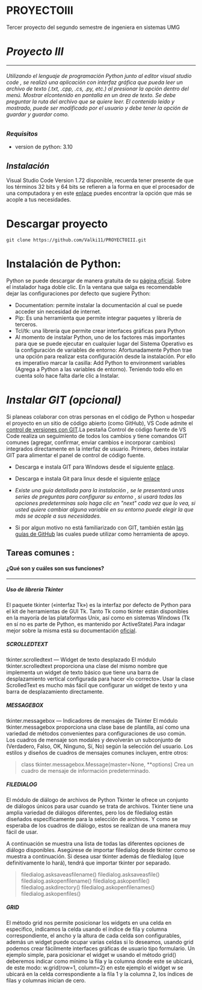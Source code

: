 # PROYECTOIII
Tercer proyecto del segundo semestre de ingeniera en sistemas UMG
# _Proyecto III_
*****
###### Utilizando el lenguaje de programación Python junto al editor visual studio code , se realizó una aplicación con interfaz gráfica que pueda leer un archivo de texto (.txt, .cpp, .cs, .py, etc.) al presionar la opción dentro del menú. Mostrar elcontenido en pantalla en un área de texto. Se debe preguntar la ruta del archivo que se quiere leer. El contenido leído y mostrado, puede ser modificado por el usuario y debe tener la opción de guardar y guardar como.  
### *Requisitos* 
- version de python: 3.10

## *Instalación*
Visual Studio Code Version 1.72 disponible, recuerda tener presente de que los términos 32 bits y 64 bits se refieren a la forma en que el procesador de una computadora y en este [enlace](https://code.visualstudio.com/download) puedes encontrar la opción que más se acople a tus necesidades.

# Descargar proyecto
```
git clone https://github.com/Valki11/PROYECTOIII.git
```
# Instalación de Python:
Python se puede descargar de manera gratuita de su [página oficial](https://www.python.org/downloads/).
Sobre el instalador haga doble clic. En la ventana que salga es
recomendable dejar las configuraciones por defecto que sugiere
Python:
- Documentation: permite instalar la documentación al cual se
puede acceder sin necesidad de internet.
-  Pip: Es una herramienta que permite integrar paquetes y
librería de terceros.
- Tcl/tk: una librería que permite crear interfaces gráficas para
Python
- Al momento de instalar Python, uno de los factores más
importantes para que se puede ejecutar en cualquier lugar del
Sistema Operativo es la configuración de variables de entorno:
Afortunadamente Python trae una opción para realizar esta
configuración desde la instalación. Por ello es imperativo marcar
la casilla: Add Python to environment variables (Agrega a Python
a las variables de entorno). Teniendo todo ello en cuenta solo
hace falta darle clic a Instalar.
# *Instalar GIT (opcional)*
Si planeas colaborar con otras personas en el código de Python u hospedar el proyecto en un sitio de código abierto (como GitHub), VS Code admite el [control de versiones con GIT](https://code.visualstudio.com/docs/editor/versioncontrol#_git-support).La pestaña Control de código fuente de VS Code realiza un seguimiento de todos los cambios y tiene comandos GIT comunes (agregar, confirmar, enviar cambios e incorporar cambios) integrados directamente en la interfaz de usuario. Primero, debes instalar GIT para alimentar el panel de control de código fuente.

- Descarga e instala GIT para Windows desde el siguiente  [enlace](https://git-scm.com/download/win). 
- Descarga e instala Git para linux desde el siguiente [enlace](https://git-scm.com/download/linux)

- _Existe una guía detallada para la instalación , se le presentará unas series de preguntas para configurar su entorno , si usará todas las opciones predeterminas solo haga clic en "next" cada vez que lo vea, si usted quiere cambiar alguna variable en su entorno puede elegir la que más se acople a sus necesidades._

- Si por algun motivo no está familiarizado con GIT, también están [las guías de GitHub](https://guides.github.com/) las cuales puede utilizar como herramienta de apoyo.

## Tareas comunes :
#### ¿Qué son y cuáles son sus funciones?
-----
##### *Uso de librería Tkinter*
El paquete tkinter («interfaz Tk») es la interfaz por defecto de Python para el kit de herramientas de GUI Tk. Tanto Tk como tkinter están disponibles en la mayoría de las plataformas Unix, así como en sistemas Windows (Tk en sí no es parte de Python, es mantenido por ActiveState).Para indagar mejor sobre la misma está su documentación [oficial](https://docs.python.org/es/3/library/tkinter.html#tkinter-life-preserver).

##### *SCROLLEDTEXT*
tkinter.scrolledtext — Widget de texto desplazado
El módulo tkinter.scrolledtext proporciona una clase del mismo nombre que implementa un widget de texto básico que tiene una barra de desplazamiento vertical configurada para hacer «lo correcto». Usar la clase ScrolledText es mucho más fácil que configurar un widget de texto y una barra de desplazamiento directamente.

##### *MESSAGEBOX*
tkinter.messagebox — Indicadores de mensajes de Tkinter
El módulo tkinter.messagebox proporciona una clase base de plantilla, así como una variedad de métodos convenientes para configuraciones de uso común. Los cuadros de mensaje son modales y devolverán un subconjunto de (Verdadero, Falso, OK, Ninguno, Sí, No) según la selección del usuario. Los estilos y diseños de cuadros de mensajes comunes incluyen, entre otros:
> class tkinter.messagebox.Message(master=None, **options)
Crea un cuadro de mensaje de información predeterminado.

##### FILEDIALOG
El módulo de diálogo de archivos de Python Tkinter le ofrece un conjunto de diálogos únicos para usar cuando se trata de archivos. Tkinter tiene una amplia variedad de diálogos diferentes, pero los de filedialog están diseñados específicamente para la selección de archivos. Y como se esperaba de los cuadros de diálogo, estos se realizan de una manera muy fácil de usar.

A continuación se muestra una lista de todas las diferentes opciones de diálogo disponibles. Asegúrese de importar filedialog desde tkinter como se muestra a continuación. Si desea usar tkinter además de filedialog (que definitivamente lo hará), tendrá que importar tkinter por separado.

>  filedialog.asksaveasfilename()
>  filedialog.asksaveasfile()
>  filedialog.askopenfilename()
>  filedialog.askopenfile()
>  filedialog.askdirectory()
>  filedialog.askopenfilenames()
>  filedialog.askopenfiles()

##### GRID
El método grid nos permite posicionar los widgets en una celda en especifico, indicamos la celda usando el índice de fila y columna correspondiente, el ancho y la altura de cada celda son configurables, además un widget puede ocupar varias celdas si lo deseamos, usando grid podemos crear fácilmente interfaces gráficas de usuario tipo formulario.
Un ejemplo simple, para posicionar el widget w usando el método grid() deberemos indicar como mínimo la fila y la columna donde este se ubicará, de este modo: w.grid(row=1, column=2) en este ejemplo el widget w se ubicará en la celda correspondiente a la fila 1 y la columna 2, los índices de filas y columnas inician de cero.
